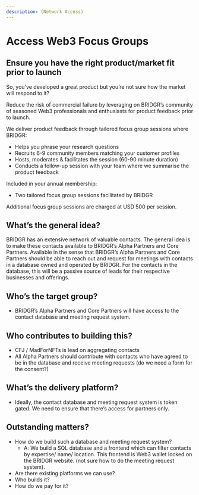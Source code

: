 ```yaml
---
description: (Network Access)
---
```


# Access Web3 Focus Groups

## Ensure you have the right product/market fit prior to launch

So, you’ve developed a great product but you’re not sure how the market will respond to it?

Reduce the risk of commercial failure by leveraging on BRIDGR’s community of seasoned Web3 professionals and enthusiasts for product feedback prior to launch.&#x20;

We deliver product feedback through tailored focus group sessions where BRIDGR:

* Helps you phrase your research questions
* Recruits 6-9 community members matching your customer profiles
* Hosts, moderates & facilitates the session (60-90 minute duration)
* Conducts a follow-up session with your team where we summarise the product feedback

Included in your annual membership:

* Two tailored focus group sessions facilitated by BRIDGR&#x20;

Additional focus group sessions are charged at USD 500 per session.



## What’s the general idea?

BRIDGR has an extensive network of valuable contacts. The general idea is to make these contacts available to BRIDGR’s Alpha Partners and Core Partners. Available in the sense that BRIDGR’s Alpha Partners and Core Partners should be able to reach out and request for meetings with contacts in a database owned and operated by BRIDGR. For the contacts in the database, this will be a passive source of leads for their respective businesses and offerings.&#x20;

## Who’s the target group?

* BRIDGR’s Alpha Partners and Core Partners will have access to the contact database and meeting request system.

## Who contributes to building this?

* CFJ / MadForNFTs is lead on aggregating contacts&#x20;
* All Alpha Partners should contribute with contacts who have agreed to be in the database and receive meeting requests (do we need a form for the consent?)

## What’s the delivery platform?

* Ideally, the contact database and meeting request system is token gated. We need to ensure that there’s access for partners only.

## Outstanding matters?

* How do we build such a database and meeting request system?&#x20;
  * A: We build a SQL database and a frontend which can filter contacts by expertise/ name/ location. This frontend is Web3 wallet locked on the BRIDGR website. (not sure how to do the meeting request system).
* Are there existing platforms we can use?
* Who builds it?
* How do we pay for it?
